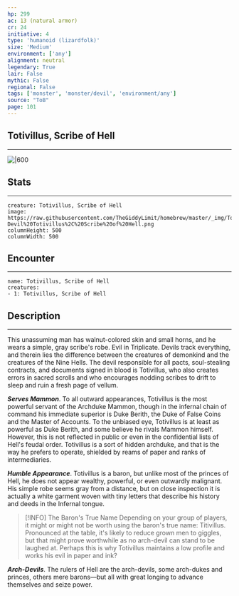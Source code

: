 ```yaml
---
hp: 299
ac: 13 (natural armor)
cr: 24
initiative: 4
type: 'humanoid (lizardfolk)'    
size: 'Medium'
environment: ['any']
alignment: neutral
legendary: True
lair: False
mythic: False
regional: False
tags: ['monster', 'monster/devil', 'environment/any']
source: "ToB"
page: 101
---
```


## Totivillus, Scribe of Hell
---

![|600](https://raw.githubusercontent.com/TheGiddyLimit/homebrew/master/_img/ToB/Arch-Devil%20Totivillus,%20Scribe%20of%20Hell.webp)

## Stats
---

```statblock
creature: Totivillus, Scribe of Hell
image: https://raw.githubusercontent.com/TheGiddyLimit/homebrew/master/_img/ToB/token/Arch-Devil%20Totivillus%2C%20Scribe%20of%20Hell.png
columnHeight: 500
columnWidth: 500
```

## Encounter
---

```encounter-table
name: Totivillus, Scribe of Hell
creatures:
- 1: Totivillus, Scribe of Hell
```

## Description
---
This unassuming man has walnut-colored skin and small horns, and he wears a simple, gray scribe's robe. Evil in Triplicate. Devils track everything, and therein lies the difference between the creatures of demonkind and the creatures of the Nine Hells. The devil responsible for all pacts, soul-stealing contracts, and documents signed in blood is Totivillus, who also creates errors in sacred scrolls and who encourages nodding scribes to drift to sleep and ruin a fresh page of vellum.

**_Serves Mammon_**. To all outward appearances, Totivillus is the most powerful servant of the Archduke Mammon, though in the infernal chain of command his immediate superior is Duke Berith, the Duke of False Coins and the Master of Accounts. To the unbiased eye, Totivillus is at least as powerful as Duke Berith, and some believe he rivals Mammon himself. However, this is not reflected in public or even in the confidential lists of Hell's feudal order. Totivillus is a sort of hidden archduke, and that is the way he prefers to operate, shielded by reams of paper and ranks of intermediaries.

**_Humble Appearance_**. Totivillus is a baron, but unlike most of the princes of Hell, he does not appear wealthy, powerful, or even outwardly malignant. His simple robe seems gray from a distance, but on close inspection it is actually a white garment woven with tiny letters that describe his history and deeds in the Infernal tongue.

> [!INFO] The Baron's True Name
>Depending on your group of players, it might or might not be worth using the baron's true name: Titivillus. Pronounced at the table, it's likely to reduce grown men to giggles, but that might prove worthwhile as no arch-devil can stand to be laughed at. Perhaps this is why Totivillus maintains a low profile and works his evil in paper and ink?


**_Arch-Devils_**. The rulers of Hell are the arch-devils, some arch-dukes and princes, others mere barons—but all with great longing to advance themselves and seize power.




